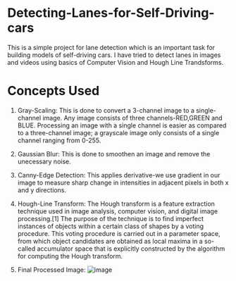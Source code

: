 # Detecting-Lanes-for-Self-Driving-cars
This is a simple project for lane detection which is an important task for building models of self-driving cars. I have tried to detect lanes in images and videos using basics of Computer Vision and Hough Line Trandsforms.

# Concepts Used
1. Gray-Scaling: 
This is done to convert a 3-channel image to a single-channel image. Any image consists of three channels-RED,GREEN and BLUE. Processing an image with a single channel is easier as compared to a three-channel image; a grayscale image only consists of a single channel ranging from 0-255.

2. Gaussian Blur:
This is done to smoothen an image and remove the unecessary noise. 

3. Canny-Edge Detection:
This applies derivative-we use gradient in our image to measure sharp change in intensities in adjacent pixels in both x and y directions.

4. Hough-Line Transform:
The Hough transform is a feature extraction technique used in image analysis, computer vision, and digital image processing.[1] The purpose of the technique is to find imperfect instances of objects within a certain class of shapes by a voting procedure. This voting procedure is carried out in a parameter space, from which object candidates are obtained as local maxima in a so-called accumulator space that is explicitly constructed by the algorithm for computing the Hough transform.

5. Final Processed Image:
![image](https://user-images.githubusercontent.com/67157901/114866761-98caeb00-9e11-11eb-9036-f5f934624e02.png)

